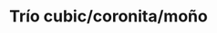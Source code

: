 ---
title: Trío cubic/coronita/moño
date: 
draft: false

# descripcion
description : Trío de aros de plata y cubic

materials: Plata 925

color: Plateado

dimensions: 3 pares de aros

code: 01-16-0505

type: "Aros"

categories: []

price: $3.260,00

# Images
# first image will be shown in the product page
images:
  # - image: "images/path_to_image"
  # La ubicacion de las imagenes es imagenes/Aros/Aros.Cubic/01-16-0505-trio-cubic/coronita/monio
  - image: "./images/aros/cubic/01-16-0505_a.JPG"
  - image: "./images/aros/cubic/01-16-0505_b.JPG"
---